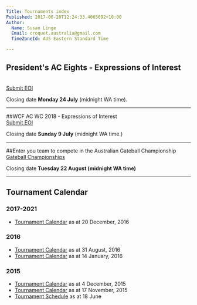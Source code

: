 ```yaml
---
Title: Tournaments index
Published: 2017-06-20T12:24:33.4065692+10:00
Author:
  Name: Susan Linge
  Email: croquet.australia@gmail.com
  TimeZoneId: AUS Eastern Standard Time

---
```

## President's AC Eights - Expressions of Interest
<br/><a href="/tournaments/2017/ac/presidents-eights-expressions-of-interest" class="btn btn-primary btn-lg" role="button">Submit EOI</a>

Closing date **Monday 24 July** (midnight WA time).

________________

##WCF AC WC 2018 - Expressions of Interest
<br/><a href="/tournaments/2018/ac/wcf-world-championship-eoi" class="btn btn-primary btn-lg" role="button">Submit EOI</a>

Closing date **Sunday 9 July** (midnight WA time.)
________________

##Enter you team to compete in the Australian Gateball Championship
<br/><a href="/tournaments/2017/gb/championships" class="btn btn-primary btn-lg" role="button">Gateball Championships</a>

Closing date **Tuesday 22 August (midnight WA time)**
________________

## Tournament Calendar

### 2017-2021
- [Tournament Calendar](/tournaments/aca-tournament-calendar-as-at-20-dec-2016.pdf) as at 20 December, 2016

### 2016
- [Tournament Calendar](/tournaments/aca-tournament-calendar-as-at-31-august-2016.pdf) as at 31 August, 2016
- [Tournament Calendar](/aca-tournament-calendar-as-at-14-january-2016.pdf) as at 14 January, 2016

### 2015
- [Tournament Calendar](/2015-2019-aca-tournament-program-as-at-4-december.pdf) as at 4 December, 2015
- [Tournament Calendar](/2015-2019-aca-tournament-calendar-as-at-17-nov-2015.pdf) as at 17 November, 2015
- [Tournament Schedule](/2015-2019-aca-tournament-program-as-at-18-june-2015-2-.pdf) as at 18 June